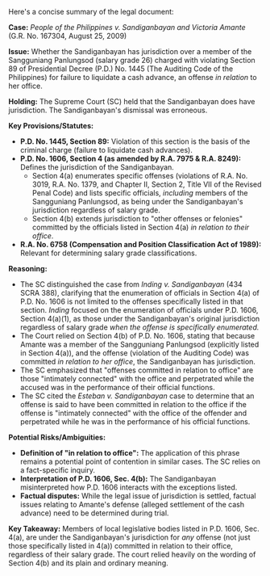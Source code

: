Here's a concise summary of the legal document:

**Case:** *People of the Philippines v. Sandiganbayan and Victoria Amante* (G.R. No. 167304, August 25, 2009)

**Issue:** Whether the Sandiganbayan has jurisdiction over a member of the Sangguniang Panlungsod (salary grade 26) charged with violating Section 89 of Presidential Decree (P.D.) No. 1445 (The Auditing Code of the Philippines) for failure to liquidate a cash advance, an offense *in relation* to her office.

**Holding:**  The Supreme Court (SC) held that the Sandiganbayan does have jurisdiction. The Sandiganbayan's dismissal was erroneous.

**Key Provisions/Statutes:**

*   **P.D. No. 1445, Section 89:** Violation of this section is the basis of the criminal charge (failure to liquidate cash advances).
*   **P.D. No. 1606, Section 4 (as amended by R.A. 7975 & R.A. 8249):** Defines the jurisdiction of the Sandiganbayan.
    *   Section 4(a) enumerates specific offenses (violations of R.A. No. 3019, R.A. No. 1379, and Chapter II, Section 2, Title VII of the Revised Penal Code) and lists specific officials, *including* members of the Sangguniang Panlungsod, as being under the Sandiganbayan's jurisdiction regardless of salary grade.
    *   Section 4(b) extends jurisdiction to "other offenses or felonies" committed by the officials listed in Section 4(a) *in relation to their office*.
*   **R.A. No. 6758 (Compensation and Position Classification Act of 1989):** Relevant for determining salary grade classifications.

**Reasoning:**

*   The SC distinguished the case from *Inding v. Sandiganbayan* (434 SCRA 388), clarifying that the enumeration of officials in Section 4(a) of P.D. No. 1606 is not limited to the offenses specifically listed in that section. *Inding* focused on the enumeration of officials under P.D. 1606, Section 4(a)(1), as those under the Sandiganbayan's original jurisdiction regardless of salary grade *when the offense is specifically enumerated.*
*   The Court relied on Section 4(b) of P.D. No. 1606, stating that because Amante was a member of the Sangguniang Panlungsod (explicitly listed in Section 4(a)), and the offense (violation of the Auditing Code) was committed *in relation to her office*, the Sandiganbayan has jurisdiction.
*   The SC emphasized that "offenses committed in relation to office" are those "intimately connected" with the office and perpetrated while the accused was in the performance of their official functions.
*   The SC cited the *Esteban v. Sandiganbayan* case to determine that an offense is said to have been committed in relation to the office if the offense is "intimately connected" with the office of the offender and perpetrated while he was in the performance of his official functions.

**Potential Risks/Ambiguities:**

*   **Definition of "in relation to office":**  The application of this phrase remains a potential point of contention in similar cases. The SC relies on a fact-specific inquiry.
*   **Interpretation of P.D. 1606, Sec. 4(b):** The Sandiganbayan misinterpreted how P.D. 1606 interacts with the exceptions listed.
*   **Factual disputes:** While the legal issue of jurisdiction is settled, factual issues relating to Amante's defense (alleged settlement of the cash advance) need to be determined during trial.

**Key Takeaway:** Members of local legislative bodies listed in P.D. 1606, Sec. 4(a), are under the Sandiganbayan's jurisdiction for *any* offense (not just those specifically listed in 4(a)) committed in relation to their office, regardless of their salary grade. The court relied heavily on the wording of Section 4(b) and its plain and ordinary meaning.
